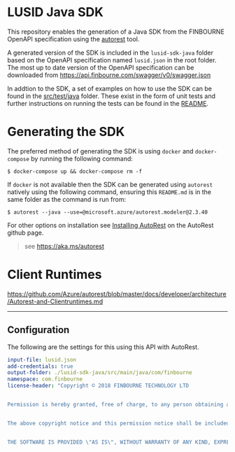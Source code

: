 # LUSID Java SDK

This repository enables the generation of a Java SDK from the FINBOURNE OpenAPI specification using the [autorest](https://github.com/Azure/autorest) tool.

A generated version of the SDK is included in the `lusid-sdk-java` folder based on the OpenAPI specification named `lusid.json` in the root folder.  The most up to date version of the OpenAPI specification can be downloaded from https://api.finbourne.com/swagger/v0/swagger.json

In addtion to the SDK, a set of examples on how to use the SDK can be found in the [src/test/java](https://github.com/finbourne/lusid-sdk-java/tree/master/lusid-sdk-java/src/test/java) folder.  These exist in the form of unit tests and further instructions on running the tests can be found in the [README](https://github.com/finbourne/lusid-sdk-java/blob/master/lusid-sdk-java/readme.md).

# Generating the SDK

The preferred method of generating the SDK is using `docker` and `docker-compose` by running the following command: 

```
$ docker-compose up && docker-compose rm -f
```

If `docker` is not available then the SDK can be generated using `autorest` natively using the following command, ensuring this `README.md` is in the same folder as the command is run from:

```
$ autorest --java --use=@microsoft.azure/autorest.modeler@2.3.40
```

For other options on installation see [Installing AutoRest](https://aka.ms/autorest/install) on the AutoRest github page.

> see https://aka.ms/autorest

# Client Runtimes
https://github.com/Azure/autorest/blob/master/docs/developer/architecture/Autorest-and-Clientruntimes.md

---

## Configuration 
The following are the settings for this using this API with AutoRest.

``` yaml
input-file: lusid.json
add-credentials: true
output-folder: ./lusid-sdk-java/src/main/java/com/finbourne
namespace: com.finbourne
license-header: "Copyright © 2018 FINBOURNE TECHNOLOGY LTD


Permission is hereby granted, free of charge, to any person obtaining a copy of this software and associated documentation files (the \"Software\"), to deal in the Software without restriction, including without limitation the rights to use, copy, modify, merge, publish, distribute, sublicense, and/or sell copies of the Software, and to permit persons to whom the Software is furnished to do so, subject to the following conditions:


The above copyright notice and this permission notice shall be included in all copies or substantial portions of the Software.


THE SOFTWARE IS PROVIDED \"AS IS\", WITHOUT WARRANTY OF ANY KIND, EXPRESS OR IMPLIED, INCLUDING BUT NOT LIMITED TO THE WARRANTIES OF MERCHANTABILITY, FITNESS FOR A PARTICULAR PURPOSE AND NONINFRINGEMENT. IN NO EVENT SHALL THE AUTHORS OR COPYRIGHT HOLDERS BE LIABLE FOR ANY CLAIM, DAMAGES OR OTHER LIABILITY, WHETHER IN AN ACTION OF CONTRACT, TORT OR OTHERWISE, ARISING FROM, OUT OF OR IN CONNECTION WITH THE SOFTWARE OR THE USE OR OTHER DEALINGS IN THE SOFTWARE."

```